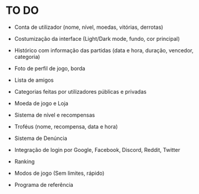 # TO DO

- Conta de utilizador (nome, nível, moedas, vitórias, derrotas)

- Costumização da interface (Light/Dark mode, fundo, cor principal)

- Histórico com informação das partidas (data e hora, duração, vencedor, categoria)

- Foto de perfil de jogo, borda

- Lista de amigos

- Categorias feitas por utilizadores públicas e privadas

- Moeda de jogo e Loja

- Sistema de nível e recompensas

- Troféus (nome, recompensa, data e hora)

- Sistema de Denúncia

- Integração de login por Google, Facebook, Discord, Reddit, Twitter

- Ranking

- Modos de jogo (Sem limites, rápido)

- Programa de referência
